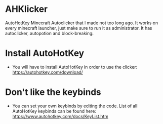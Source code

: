 # AHKlicker
AutoHotKey Minecraft Autoclicker that I made not too long ago. It works on every minecraft launcher, just make sure to run it as administrator. It has autoclicker, autopotion and block-breaking.

# Install AutoHotKey
- You will have to install AutoHotKey in order to use the clicker: https://autohotkey.com/download/

# Don't like the keybinds
- You can set your own keybinds by editing the code. List of all AutoHotKey keybinds can be found here: https://www.autohotkey.com/docs/KeyList.htm
